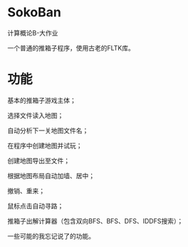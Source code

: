 # SokoBan
计算概论B-大作业

一个普通的推箱子程序，使用古老的FLTK库。

# 功能
基本的推箱子游戏主体；

选择文件读入地图；

自动分析下一关地图文件名；

在程序中创建地图并试玩；

创建地图导出至文件；

根据地图布局自动加墙、居中；

撤销、重来；

鼠标点击自动寻路；

推箱子出解计算器（包含双向BFS、BFS、DFS、IDDFS搜索）；

一些可能的我忘记说了的功能。
